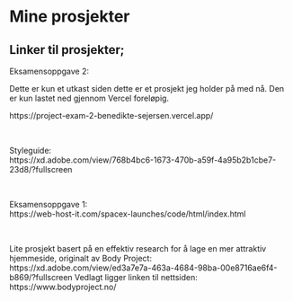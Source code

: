 <h1>Mine prosjekter</h1>

<h2>Linker til prosjekter;</h2>

<p>Eksamensoppgave 2:</br>
<p>Dette er kun et utkast siden dette er et prosjekt jeg holder på med nå.
Den er kun lastet ned gjennom Vercel foreløpig.</p>
https://project-exam-2-benedikte-sejersen.vercel.app/</p>
</br>
<p>Styleguide:</br>
https://xd.adobe.com/view/768b4bc6-1673-470b-a59f-4a95b2b1cbe7-23d8/?fullscreen</p>
</br>
<p>Eksamensoppgave 1:</br>
https://web-host-it.com/spacex-launches/code/html/index.html</p>
</br>
<p>Lite prosjekt basert på en effektiv research for å lage en mer attraktiv hjemmeside, originalt av Body Project:</br>
https://xd.adobe.com/view/ed3a7e7a-463a-4684-98ba-00e8716ae6f4-b869/?fullscreen
Vedlagt ligger linken til nettsiden:
https://www.bodyproject.no/
</p>
 

